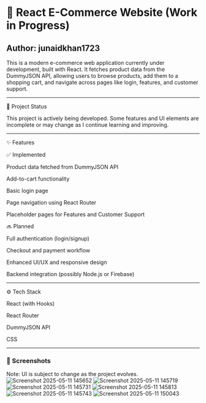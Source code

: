
<h1>🛒 React E-Commerce Website (Work in Progress)</h1>

<h2>Author: junaidkhan1723</h2>

This is a modern e-commerce web application currently under development, built with React. It fetches product data from the DummyJSON API, allowing users to browse products, add them to a shopping cart, and navigate across pages like login, features, and customer support.


---

🚧 Project Status

This project is actively being developed. Some features and UI elements are incomplete or may change as I continue learning and improving.


---

✨ Features

✅ Implemented

Product data fetched from DummyJSON API

Add-to-cart functionality

Basic login page

Page navigation using React Router

Placeholder pages for Features and Customer Support


🔜 Planned

Full authentication (login/signup)

Checkout and payment workflow

Enhanced UI/UX and responsive design

Backend integration (possibly Node.js or Firebase)



---

⚙️ Tech Stack

React (with Hooks)

React Router

DummyJSON API

CSS



---

<h3>📸 Screenshots</h3>

Note: UI is subject to change as the project evolves.
![Screenshot 2025-05-11 145652](https://github.com/user-attachments/assets/a3d98d4a-ff9e-4d9c-9f67-741309377277)
![Screenshot 2025-05-11 145719](https://github.com/user-attachments/assets/40b06e4b-254c-40e3-8969-200cd2eaa56f)
![Screenshot 2025-05-11 145731](https://github.com/user-attachments/assets/d4d03e14-dd05-4588-aa33-b240154ff442)
![Screenshot 2025-05-11 145813](https://github.com/user-attachments/assets/e8eb67e4-e2b7-47a4-98e4-fb74b48363bc)
![Screenshot 2025-05-11 145743](https://github.com/user-attachments/assets/116b23f4-2dd0-40b9-a466-0be7f70a8f9f)
![Screenshot 2025-05-11 150043](https://github.com/user-attachments/assets/e8b70c72-26c5-40ec-8ee1-a2ac80367c17)

